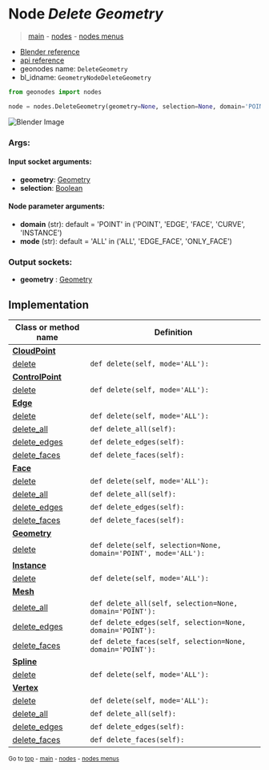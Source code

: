 # Node *Delete Geometry*

> [main](../structure.md) - [nodes](nodes.md) - [nodes menus](nodes_menus.md)

- [Blender reference](https://docs.blender.org/manual/en/latest/modeling/geometry_nodes/geometry/delete_geometry.html)
- [api reference](https://docs.blender.org/api/current/bpy.types.GeometryNodeDeleteGeometry.html)
- geonodes name: `DeleteGeometry`
- bl_idname: `GeometryNodeDeleteGeometry`

```python
from geonodes import nodes

node = nodes.DeleteGeometry(geometry=None, selection=None, domain='POINT', mode='ALL')
```

![Blender Image](https://docs.blender.org/manual/en/latest/_images/node-types_GeometryNodeDeleteGeometry.webp)

### Args:

#### Input socket arguments:

- **geometry**: [Geometry](Geometry.md)
- **selection**: [Boolean](Boolean.md)

#### Node parameter arguments:

- **domain** (str): default = 'POINT' in ('POINT', 'EDGE', 'FACE', 'CURVE', 'INSTANCE')
- **mode** (str): default = 'ALL' in ('ALL', 'EDGE_FACE', 'ONLY_FACE')

### Output sockets:

- **geometry** : [Geometry](Geometry.md)

## Implementation

| Class or method name | Definition |
|----------------------|------------|
| **[CloudPoint](CloudPoint.md)** |
| [delete](CloudPoint.md#delete) | `def delete(self, mode='ALL'):` |
| **[ControlPoint](ControlPoint.md)** |
| [delete](ControlPoint.md#delete) | `def delete(self, mode='ALL'):` |
| **[Edge](Edge.md)** |
| [delete](Edge.md#delete) | `def delete(self, mode='ALL'):` |
| [delete_all](Edge.md#delete_all) | `def delete_all(self):` |
| [delete_edges](Edge.md#delete_edges) | `def delete_edges(self):` |
| [delete_faces](Edge.md#delete_faces) | `def delete_faces(self):` |
| **[Face](Face.md)** |
| [delete](Face.md#delete) | `def delete(self, mode='ALL'):` |
| [delete_all](Face.md#delete_all) | `def delete_all(self):` |
| [delete_edges](Face.md#delete_edges) | `def delete_edges(self):` |
| [delete_faces](Face.md#delete_faces) | `def delete_faces(self):` |
| **[Geometry](Geometry.md)** |
| [delete](Geometry.md#delete) | `def delete(self, selection=None, domain='POINT', mode='ALL'):` |
| **[Instance](Instance.md)** |
| [delete](Instance.md#delete) | `def delete(self, mode='ALL'):` |
| **[Mesh](Mesh.md)** |
| [delete_all](Mesh.md#delete_all) | `def delete_all(self, selection=None, domain='POINT'):` |
| [delete_edges](Mesh.md#delete_edges) | `def delete_edges(self, selection=None, domain='POINT'):` |
| [delete_faces](Mesh.md#delete_faces) | `def delete_faces(self, selection=None, domain='POINT'):` |
| **[Spline](Spline.md)** |
| [delete](Spline.md#delete) | `def delete(self, mode='ALL'):` |
| **[Vertex](Vertex.md)** |
| [delete](Vertex.md#delete) | `def delete(self, mode='ALL'):` |
| [delete_all](Vertex.md#delete_all) | `def delete_all(self):` |
| [delete_edges](Vertex.md#delete_edges) | `def delete_edges(self):` |
| [delete_faces](Vertex.md#delete_faces) | `def delete_faces(self):` |

<sub>Go to [top](#node-Delete-Geometry) - [main](../structure.md) - [nodes](nodes.md) - [nodes menus](nodes_menus.md)</sub>

